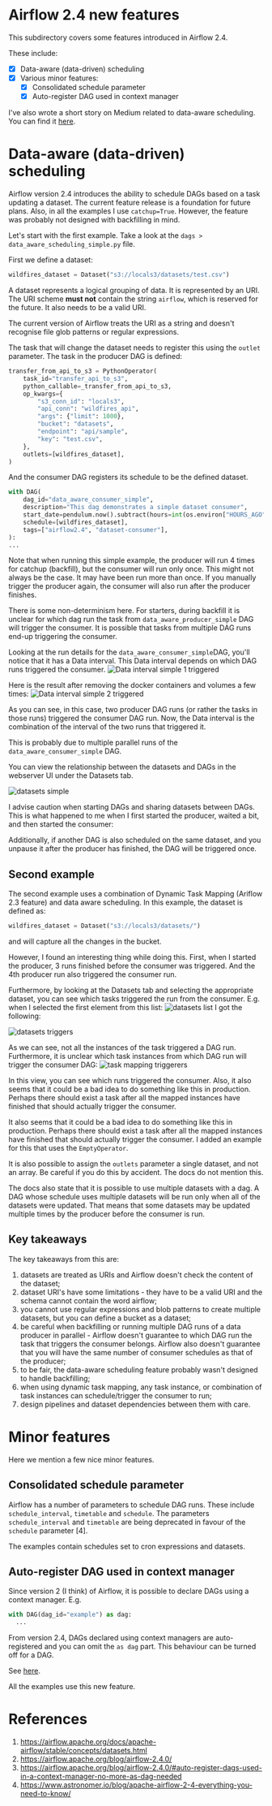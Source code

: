 # Airflow 2.4 new features

This subdirectory covers some features introduced in Airflow
2.4. 

These include:
- [x] Data-aware (data-driven) scheduling
- [X] Various minor features:
  - [x] Consolidated schedule parameter
  - [x] Auto-register DAG used in context manager

I've also wrote a short story on Medium related to
data-aware scheduling. You can find it [here](https://medium.com/@MarinAgli1/a-look-into-airflow-data-aware-scheduling-and-dynamic-task-mapping-8c548d4ad79).

# Data-aware (data-driven) scheduling

Airflow version 2.4 introduces the ability to schedule
DAGs based on a task updating a dataset. The current
feature release is a foundation for future plans.
Also, in all the examples I use `catchup=True`. However,
the feature was probably not designed with backfilling
in mind. 

Let's start with the first example. Take a look at the 
`dags > data_aware_scheduling_simple.py` file.

First we define a dataset:
```python
wildfires_dataset = Dataset("s3://locals3/datasets/test.csv")
```

A dataset represents a logical grouping of data. 
It is represented by an URI. The URI scheme **must not** 
contain the string `airflow`, which is reserved for 
the future. It also needs to be a valid URI.

The current version of Airflow treats the URI as a string and doesn't
recognise file glob patterns or regular expressions.

The task that will change the dataset needs to register
this using the `outlet` parameter. The task in the producer
DAG is defined:
```python
transfer_from_api_to_s3 = PythonOperator(
    task_id="transfer_api_to_s3",
    python_callable=_transfer_from_api_to_s3,
    op_kwargs={
        "s3_conn_id": "locals3",
        "api_conn": "wildfires_api",
        "args": {"limit": 1000},
        "bucket": "datasets",
        "endpoint": "api/sample",
        "key": "test.csv",
    },
    outlets=[wildfires_dataset],
)
```

And the consumer DAG registers its schedule to be the 
defined dataset. 
```python
with DAG(
    dag_id="data_aware_consumer_simple",
    description="This dag demonstrates a simple dataset consumer",
    start_date=pendulum.now().subtract(hours=int(os.environ["HOURS_AGO"])),
    schedule=[wildfires_dataset],
    tags=["airflow2.4", "dataset-consumer"],
):
...
```

Note that when running this simple example, the producer 
will run 4 times for catchup (backfill), but the 
consumer will run only once. This might not always be the
case. It may have been run more than once.
If you manually trigger the producer again, 
the consumer will also run after the producer finishes.

There is some non-determinism here. For starters, 
during backfill it is unclear for which dag run
the task from `data_aware_producer_simple` DAG will 
trigger the consumer. It is possible that tasks from
multiple DAG runs end-up triggering the consumer. 

Looking at the run details for the `data_aware_consumer_simple`DAG, you'll notice that it 
has a Data interval. This Data interval depends on which
DAG runs triggered the consumer.
![Data interval simple 1 triggered](../../resources/data_interval_simple_1.png)


Here is the result after removing the docker containers 
and volumes a few times: 
![Data interval simple 2 triggered](../../resources/data_interval_simple_2.png)

As you can see, in this case, two producer DAG runs
(or rather the tasks in those runs) triggered the
consumer DAG run. Now, the Data interval is the 
combination of the interval of the two runs that
triggered it. 

This is probably due to multiple parallel runs of the
`data_aware_consumer_simple` DAG.

You can view the relationship between the datasets and
DAGs in the webserver UI under the Datasets tab. 

![datasets simple](../../resources/datasets_simple.png)

I advise caution when starting DAGs and sharing datasets
between DAGs. This is what happened to me when I first
started the producer, waited a bit, and then started
the consumer:

Additionally, if another DAG is also scheduled on the
same dataset, and you unpause it after the producer
has finished, the DAG will be triggered once.


## Second example
The second example uses a combination of Dynamic Task
Mapping (Ariflow 2.3 feature) and data aware scheduling.
In this example, the dataset is defined as:
```python
wildfires_dataset = Dataset("s3://locals3/datasets/")
```

and will capture all the changes in the bucket. 

However, I found an interesting thing while doing this.
First, when I started the producer, 3 runs finished 
before the consumer was triggered. And the 4th producer
run also triggered the consumer run. 

Furthermore, by looking at the Datasets tab and selecting
the appropriate dataset, you can see which tasks
triggered the run from the consumer. 
E.g. when I selected the first element from this list:
![datasets list](../../resources/datasets_list.png)
I got the following:

![datasets triggers](../../resources/datasets_triggerers.png)

As we can see, not all the instances of the task
triggered a DAG run. Furthermore, it is unclear which
task instances from which DAG run will trigger the
consumer DAG:
![task mapping triggerers](../../resources/task_mapping_triggerers.png)

In this view, you can see which 
runs triggered the consumer. Also, it also seems that
it could be a bad idea to do something like this in
production. Perhaps there should exist a task after
all the mapped instances have finished that should
actually trigger the consumer.

It also seems that it could be a bad idea to do 
something like this in production. Perhaps there should
exist a task after all the mapped instances have 
finished that should actually trigger the consumer. 
I added an example for this that uses the `EmptyOperator`.

It is also possible to assign the `outlets` parameter
a single dataset, and not an array. Be careful if you
do this by accident. The docs do not mention this.

The docs also state that it is possible to use multiple
datasets with a dag.
A DAG whose schedule uses multiple datasets will be run
only when all of the datasets were updated. That means
that some datasets may be updated multiple times 
by the producer before the consumer is run. 

## Key takeaways
The key takeaways from this are:
1. datasets are treated as URIs and Airflow doesn't 
check the content of the dataset; 
2. dataset URI's have some limitations - they have to 
be a valid URI and the schema cannot contain the word 
airflow;
3. you cannot use regular expressions and blob patterns 
to create multiple datasets, but you can define a 
bucket as a dataset; 
4. be careful when backfilling or running multiple DAG 
runs of a data producer in parallel - Airflow doesn't 
guarantee to which DAG run the task that triggers the 
consumer belongs. Airflow also doesn't guarantee that 
you will have the same number of consumer schedules 
as that of the producer;
5. to be fair, the data-aware scheduling feature probably 
wasn't designed to handle backfilling; 
6. when using dynamic task mapping, any task instance, 
or combination of task instances can schedule/trigger 
the consumer to run; 
7. design pipelines and dataset dependencies between them with care.

# Minor features

Here we mention a few nice minor features.

## Consolidated schedule parameter
Airflow has a number of parameters to schedule DAG runs.
These include `schedule_interval`, `timetable` and 
`schedule`. The parameters `schedule_interval` and `timetable`
are being deprecated in favour of the `schedule` 
parameter [4].

The examples contain schedules set to cron expressions
and datasets.

## Auto-register DAG used in context manager
Since version 2 (I think) of Airflow, it is possible
to declare DAGs using a context manager.
E.g.
```python
with DAG(dag_id="example") as dag:
  ...
```

From version 2.4, DAGs declared using context managers
are auto-registered and you can omit the `as dag` part.
This behaviour can be turned off for a DAG. 

See [here](https://airflow.apache.org/blog/airflow-2.4.0/#auto-register-dags-used-in-a-context-manager-no-more-as-dag-needed).

All the examples use this new feature.

# References
1. https://airflow.apache.org/docs/apache-airflow/stable/concepts/datasets.html
2. https://airflow.apache.org/blog/airflow-2.4.0/
3. https://airflow.apache.org/blog/airflow-2.4.0/#auto-register-dags-used-in-a-context-manager-no-more-as-dag-needed
4. https://www.astronomer.io/blog/apache-airflow-2-4-everything-you-need-to-know/
